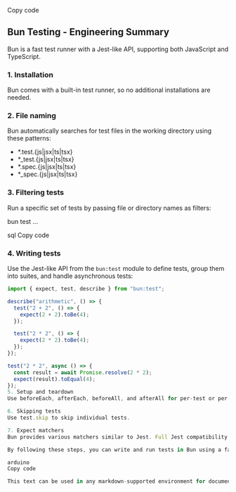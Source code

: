 Copy code

## Bun Testing - Engineering Summary

Bun is a fast test runner with a Jest-like API, supporting both JavaScript and TypeScript.

### 1. Installation

Bun comes with a built-in test runner, so no additional installations are needed.

### 2. File naming

Bun automatically searches for test files in the working directory using these patterns:

- \*.test.{js|jsx|ts|tsx}
- \*\_test.{js|jsx|ts|tsx}
- \*.spec.{js|jsx|ts|tsx}
- \*\_spec.{js|jsx|ts|tsx}

### 3. Filtering tests

Run a specific set of tests by passing file or directory names as filters:

bun test <filter> <filter> ...

sql
Copy code

### 4. Writing tests

Use the Jest-like API from the `bun:test` module to define tests, group them into suites, and handle asynchronous tests:

```typescript
import { expect, test, describe } from "bun:test";

describe("arithmetic", () => {
  test("2 + 2", () => {
    expect(2 + 2).toBe(4);
  });

  test("2 * 2", () => {
    expect(2 * 2).toBe(4);
  });
});

test("2 * 2", async () => {
  const result = await Promise.resolve(2 * 2);
  expect(result).toEqual(4);
});
5. Setup and teardown
Use beforeEach, afterEach, beforeAll, and afterAll for per-test or per-scope setup and teardown.

6. Skipping tests
Use test.skip to skip individual tests.

7. Expect matchers
Bun provides various matchers similar to Jest. Full Jest compatibility is planned for future releases.

By following these steps, you can write and run tests in Bun using a familiar Jest-like API.

arduino
Copy code

This text can be used in any markdown-supported environment for documentation or note-taking purposes.


```
